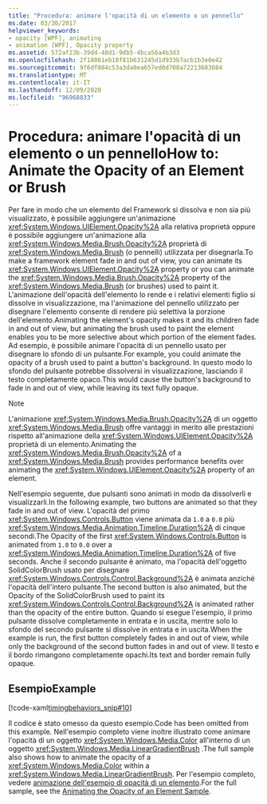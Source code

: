 ```yaml
---
title: "Procedura: animare l'opacità di un elemento o un pennello"
ms.date: 03/30/2017
helpviewer_keywords:
- opacity [WPF], animating
- animation [WPF], Opacity property
ms.assetid: 572af23b-39dd-48d1-9db5-4bca56a4b3d3
ms.openlocfilehash: 2f18861eb18f81b631245d1d933b7acb1b3e0e42
ms.sourcegitcommit: 9f6df084c53a3da0ea657ed0d708a72213683084
ms.translationtype: MT
ms.contentlocale: it-IT
ms.lasthandoff: 12/09/2020
ms.locfileid: "96968833"
---
```

# <a name="how-to-animate-the-opacity-of-an-element-or-brush"></a><span data-ttu-id="628bc-102">Procedura: animare l'opacità di un elemento o un pennello</span><span class="sxs-lookup"><span data-stu-id="628bc-102">How to: Animate the Opacity of an Element or Brush</span></span>
<span data-ttu-id="628bc-103">Per fare in modo che un elemento del Framework si dissolva e non sia più visualizzato, è possibile aggiungere un'animazione <xref:System.Windows.UIElement.Opacity%2A> alla relativa proprietà oppure è possibile aggiungere un'animazione alla <xref:System.Windows.Media.Brush.Opacity%2A> proprietà di <xref:System.Windows.Media.Brush> (o pennelli) utilizzata per disegnarla.</span><span class="sxs-lookup"><span data-stu-id="628bc-103">To make a framework element fade in and out of view, you can animate its <xref:System.Windows.UIElement.Opacity%2A> property or you can animate the <xref:System.Windows.Media.Brush.Opacity%2A> property of the <xref:System.Windows.Media.Brush> (or brushes) used to paint it.</span></span> <span data-ttu-id="628bc-104">L'animazione dell'opacità dell'elemento lo rende e i relativi elementi figlio si dissolve in visualizzazione, ma l'animazione del pennello utilizzato per disegnare l'elemento consente di rendere più selettiva la porzione dell'elemento.</span><span class="sxs-lookup"><span data-stu-id="628bc-104">Animating the element's opacity makes it and its children fade in and out of view, but animating the brush used to paint the element enables you to be more selective about which portion of the element fades.</span></span> <span data-ttu-id="628bc-105">Ad esempio, è possibile animare l'opacità di un pennello usato per disegnare lo sfondo di un pulsante.</span><span class="sxs-lookup"><span data-stu-id="628bc-105">For example, you could animate the opacity of a brush used to paint a button's background.</span></span> <span data-ttu-id="628bc-106">In questo modo lo sfondo del pulsante potrebbe dissolversi in visualizzazione, lasciando il testo completamente opaco.</span><span class="sxs-lookup"><span data-stu-id="628bc-106">This would cause the button's background to fade in and out of view, while leaving its text fully opaque.</span></span>  
  
> [!NOTE]
> <span data-ttu-id="628bc-107">L'animazione <xref:System.Windows.Media.Brush.Opacity%2A> di un oggetto <xref:System.Windows.Media.Brush> offre vantaggi in merito alle prestazioni rispetto all'animazione della <xref:System.Windows.UIElement.Opacity%2A> proprietà di un elemento.</span><span class="sxs-lookup"><span data-stu-id="628bc-107">Animating the <xref:System.Windows.Media.Brush.Opacity%2A> of a <xref:System.Windows.Media.Brush> provides performance benefits over animating the <xref:System.Windows.UIElement.Opacity%2A> property of an element.</span></span>  
  
 <span data-ttu-id="628bc-108">Nell'esempio seguente, due pulsanti sono animati in modo da dissolverli e visualizzarli.</span><span class="sxs-lookup"><span data-stu-id="628bc-108">In the following example, two buttons are animated so that they fade in and out of view.</span></span> <span data-ttu-id="628bc-109">L'opacità del primo <xref:System.Windows.Controls.Button> viene animata da `1.0` a `0.0` più <xref:System.Windows.Media.Animation.Timeline.Duration%2A> di cinque secondi.</span><span class="sxs-lookup"><span data-stu-id="628bc-109">The Opacity of the first <xref:System.Windows.Controls.Button> is animated from `1.0` to `0.0` over a <xref:System.Windows.Media.Animation.Timeline.Duration%2A> of five seconds.</span></span> <span data-ttu-id="628bc-110">Anche il secondo pulsante è animato, ma l'opacità dell'oggetto SolidColorBrush usato per disegnare <xref:System.Windows.Controls.Control.Background%2A> è animata anziché l'opacità dell'intero pulsante.</span><span class="sxs-lookup"><span data-stu-id="628bc-110">The second button is also animated, but the Opacity of the SolidColorBrush used to paint its <xref:System.Windows.Controls.Control.Background%2A> is animated rather than the opacity of the entire button.</span></span> <span data-ttu-id="628bc-111">Quando si esegue l'esempio, il primo pulsante dissolve completamente in entrata e in uscita, mentre solo lo sfondo del secondo pulsante si dissolve in entrata e in uscita.</span><span class="sxs-lookup"><span data-stu-id="628bc-111">When the example is run, the first button completely fades in and out of view, while only the background of the second button fades in and out of view.</span></span> <span data-ttu-id="628bc-112">Il testo e il bordo rimangono completamente opachi.</span><span class="sxs-lookup"><span data-stu-id="628bc-112">Its text and border remain fully opaque.</span></span>  
  
## <a name="example"></a><span data-ttu-id="628bc-113">Esempio</span><span class="sxs-lookup"><span data-stu-id="628bc-113">Example</span></span>  
 [!code-xaml[timingbehaviors_snip#10](~/samples/snippets/csharp/VS_Snippets_Wpf/timingbehaviors_snip/CSharp/OpacityAnimationExample.xaml#10)]  
  
 <span data-ttu-id="628bc-114">Il codice è stato omesso da questo esempio.</span><span class="sxs-lookup"><span data-stu-id="628bc-114">Code has been omitted from this example.</span></span> <span data-ttu-id="628bc-115">Nell'esempio completo viene inoltre illustrato come animare l'opacità di un oggetto <xref:System.Windows.Media.Color> all'interno di un oggetto <xref:System.Windows.Media.LinearGradientBrush> .</span><span class="sxs-lookup"><span data-stu-id="628bc-115">The full sample also shows how to animate the opacity of a <xref:System.Windows.Media.Color> within a <xref:System.Windows.Media.LinearGradientBrush>.</span></span>  <span data-ttu-id="628bc-116">Per l'esempio completo, vedere [animazione dell'esempio di opacità di un elemento](https://github.com/Microsoft/WPF-Samples/tree/master/Animation/OpacityAnimation).</span><span class="sxs-lookup"><span data-stu-id="628bc-116">For the full sample, see the [Animating the Opacity of an Element Sample](https://github.com/Microsoft/WPF-Samples/tree/master/Animation/OpacityAnimation).</span></span>
